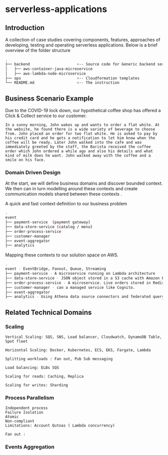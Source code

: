 # serverless-applications
## Introduction ##
A collection of case studies covering components, features, approaches of developing, testing and operating serverless applications. Below is a brief overview of the folder structure

```bash
.
├── backend                     <-- Source code for Generic backend services 
│   ├── aws-container-java-microservice
│   ├── aws-lambda-node-microservice
├── ops                         <-- Cloudformation templates
└── README.md                   <-- The instruction
```

## Business Scenario Example ##
Due to the COVID-19 lock down, our hypothetical coffee shop has offered a Click & Collect service to our customer.

    In a sunny morning, John wakes up and wants to order a flat white. At the website, he found there is a wide variety of beverage to choose from. John placed an order for two flat white. He is asked to pay by his credit card and he gets a notification to let him know when the coffee will be ready. Later John walked into the cafe and was immediately greeted by the staff, the Barista received the coffee order which John ordered a while ago and also his details and what kind of milk does he want. John walked away with the coffee and a smile on his face. 

### Domain Driven Design ###
At the start, we will define business domains and discover bounded context. We then can in turn modelling around these contexts and create communication models shared between these contexts .

A quick and fast context definition to our business problem
```bash
.
event
├── payment-service  (payment gateway)
├── data-store-service (catalog / menu) 
├── order-process-service 
├── customer-manager
├── event-aggregator
├── analytics
```
Mapping these contexts to our solution space on AWS.
```bash
.
event - EventBridge, Fanout, Queue, Streaming
├── payment-service - A microservice running on Lambda architecture
├── data-store-service - JSON object stored in a S3 cache with Amazon Elasticcach redis
├── order-process-service - A microservice. Live orders stored in Redis to enable live update retieval.
├── customer-manager - can a managed service like Cognito.
├── event-aggregator 
├── analytics - Using Athena data source connectors and federated query.
```

## Related Technical Domains ##

### Scaling ###

    Vertical Scaling: SQS, SNS, Load balancer, Cloudwatch, DynamoDB Table, Spot fleet
    
    Horizontal Scaling: Docker, Kubernetes, ECS, EKS, Fargate, Lambda

    Splitting workloads : Fan out, Pub Sub messaging
    
    Load balancing: ELBs SQS
    
    Scaling for reads: Caching, Replica
    
    Scaling for writes: Sharding
    
    
### Process Parallelism ###

    Independent process
    Failure Isolation
    Atomic
    Non-compliant
    Limitations: Account Qutoas ( Lambda concurrency)
    
    Fan out : 
    
### Events Aggregation ###

